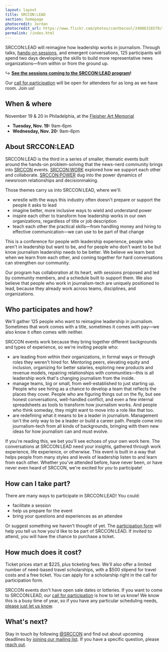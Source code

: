```yaml
---
layout: layout
title: SRCCON:LEAD
section: homepage
photocredit: Jordan
photocredit_url: https://www.flickr.com/photos/cantbecool/24086316579/in/photolist-CGqELk-25vHbtW-by2APr-bde4Dg-qbQtub-69PkGX-4k5u5A-wTRqM-74AhD5-74Ahu7-9BzBMX-b4NXHi-69TzXs-ayqFEp-9Tw2GU-69YKNF-4o7pT1-69PoXz-21D1iL-bk7uqj-rRqDu3-meEejW-7chLnV-jMQX4x-21CZ2q-aU1CmM-8GiDdv-9xzDqT-fMwxo2-6HKWGA-74Ai6o-fMP5Cj-6HKW7N-ck5Rfb-cpmUXU-n3AAKX-emaTsw-49GgCy-259cV9v-TMd3AF-nun6Ps-XDQvGy-bjWbsr-aTpR2D-6VE69o-6VA26R-b239ok-4H84KL-2fTcJQ-7oXgjn
permalink: /index.html
---
```


SRCCON:LEAD will reimagine how leadership works in journalism. Through talks, [hands-on sessions](/sessions), and emergent conversations, 125 participants will spend two days developing the skills to build more representative news organizations—from within or from the ground up. 

<p>&rarrhk; <strong><a href="/sessions">See the sessions coming to the SRCCON:LEAD program</a>!</strong></p>

Our [call for participation](/participation/form) will be open for attendees for as long as we have room. Join us!

## When & where

November 19 & 20 in Philadelphia, at the [Fleisher Art Memorial](https://fleisher.org/)

* **Tuesday, Nov. 19:** 9am-6pm
* **Wednesday, Nov. 20:** 9am-6pm

## About SRCCON:LEAD

SRCCON:LEAD is the third in a series of smaller, thematic events built around the hands-on problem-solving that the news-nerd community brings into [SRCCON](https://srccon.org) events. [SRCCON:WORK](https://work.srccon.org/) explored how we support each other and collaborate. [SRCCON:POWER](https://work.srccon.org/) dug into the power dynamics of newsroom relationships and decisionmaking.

Those themes carry us into SRCCON:LEAD, where we'll:

* wrestle with the ways this industry often doesn't prepare or support the people it asks to lead
* imagine better, more inclusive ways to wield and understand power
* inspire each other to transform how leadership works in our own organizations, regardless of title or job description
* teach each other the practical skills—from handling money and hiring to effective communication—we can use to be part of that change

This is a conference for people with leadership experience, people who aren't in leadership but want to be, and for people who don't want to be but know journalism leadership needs to be better. We believe we learn best when we learn from each other, and coming together for hard conversations can strengthen our community.

Our program has collaboration at its heart, with sessions proposed and led by community members, and a schedule built to support them. We also believe that people who work in journalism-tech are uniquely positioned to lead, because they already work across teams, disciplines, and organizations.

## Who participates and how?

We'll gather 125 people who want to reimagine leadership in journalism. Sometimes that work comes with a title, sometimes it comes with pay—we also know it often comes with neither.

SRCCON events work because they bring together different backgrounds and types of experience, so we're inviting people who:

* are leading from within their organizations, in formal ways or through roles they weren't hired for. Mentoring peers, elevating equity and inclusion, organizing for better salaries, exploring new products and revenue models, repairing relationships with communities—this is all leadership work that's changing journalism from the inside.
* manage teams, big or small, from well-established to just starting up. People who see hiring as a chance to develop a team that reflects the places they cover. People who are figuring things out on the fly, but see honest conversations, well-handled conflict, and even a few internal spreadsheets as tools to transform how journalism works. And people who think someday, they might want to move into a role like that too.
* are redefining what it means to be a leader in journalism. Management isn't the only way to be a leader or build a career path. People come into journalism-tech from all kinds of backgrounds, bringing with them new ideas for how journalism can and must evolve.

If you're reading this, we bet you'll see echoes of your own work here. The conversations at SRCCON:LEAD need your insights, gathered through work experience, life experience, or otherwise. This event is built in a way that helps people from many styles and levels of leadership listen to and learn from each other. Whether you've attended before, have never been, or have never even heard of SRCCON, we're excited for _you_ to participate!

## How can I take part?

There are many ways to participate in SRCCON:LEAD! You could:

* facilitate a session
* help us prepare for the event
* bring your questions and experiences as an attendee

Or suggest something we haven't thought of yet. The [participation form](/participation/form) will help you tell us how you'd like to be part of SRCCON:LEAD. If invited to attend, you will have the chance to purchase a ticket.

## How much does it cost?

Ticket prices start at $225, plus ticketing fees. We'll also offer a limited number of need-based travel scholarships, with a $500 stipend for travel costs and a free ticket. You can apply for a scholarship right in the call for participation form.

SRCCON events don't have open sale dates or lotteries. If you want to come to SRCCON:LEAD, our [call for participation](/participation/form) is how to let us know! We know this is a busy time of year, so if you have any particular scheduling needs, [please just let us know](mailto:srccon@opennews.org). 

## What's next?

Stay in touch by following [@SRCCON](https://twitter.com/srccon) and find out about upcoming deadlines by [joining our mailing list](http://eepurl.com/czSVTL). If you have a specific question, please [reach out](mailto:srccon@opennews.org).